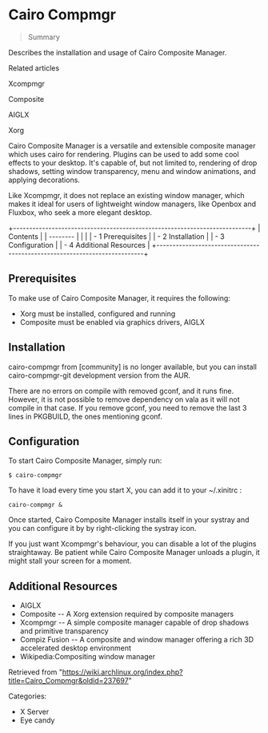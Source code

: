 Cairo Compmgr
=============

> Summary

Describes the installation and usage of Cairo Composite Manager.

Related articles

Xcompmgr

Composite

AIGLX

Xorg

Cairo Composite Manager is a versatile and extensible composite manager
which uses cairo for rendering. Plugins can be used to add some cool
effects to your desktop. It's capable of, but not limited to, rendering
of drop shadows, setting window transparency, menu and window
animations, and applying decorations.

Like Xcompmgr, it does not replace an existing window manager, which
makes it ideal for users of lightweight window managers, like Openbox
and Fluxbox, who seek a more elegant desktop.

+--------------------------------------------------------------------------+
| Contents                                                                 |
| --------                                                                 |
|                                                                          |
| -   1 Prerequisites                                                      |
| -   2 Installation                                                       |
| -   3 Configuration                                                      |
| -   4 Additional Resources                                               |
+--------------------------------------------------------------------------+

Prerequisites
-------------

To make use of Cairo Composite Manager, it requires the following:

-   Xorg must be installed, configured and running
-   Composite must be enabled via graphics drivers, AIGLX

Installation
------------

cairo-compmgr from [community] is no longer available, but you can
install cairo-compmgr-git development version from the AUR.

There are no errors on compile with removed gconf, and it runs fine.
However, it is not possible to remove dependency on vala as it will not
compile in that case. If you remove gconf, you need to remove the last 3
lines in PKGBUILD, the ones mentioning gconf.

Configuration
-------------

To start Cairo Composite Manager, simply run:

    $ cairo-compmgr 

To have it load every time you start X, you can add it to your
~/.xinitrc :

    cairo-compmgr &

Once started, Cairo Composite Manager installs itself in your systray
and you can configure it by by right-clicking the systray icon.

If you just want Xcompmgr's behaviour, you can disable a lot of the
plugins straightaway. Be patient while Cairo Composite Manager unloads a
plugin, it might stall your screen for a moment.

Additional Resources
--------------------

-   AIGLX
-   Composite -- A Xorg extension required by composite managers
-   Xcompmgr -- A simple composite manager capable of drop shadows and
    primitive transparency
-   Compiz Fusion -- A composite and window manager offering a rich 3D
    accelerated desktop environment
-   Wikipedia:Compositing window manager

Retrieved from
"https://wiki.archlinux.org/index.php?title=Cairo_Compmgr&oldid=237697"

Categories:

-   X Server
-   Eye candy
